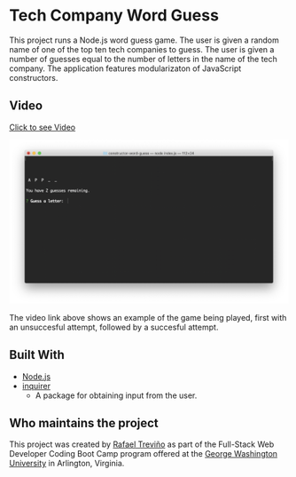 # Tech Company Word Guess

This project runs a Node.js word guess game. The user is given a random name of one of the top ten tech companies to guess. The user is given a number of guesses equal to the number of letters in the name of the tech company. The application features modularizaton of JavaScript constructors. 

## Video

[Click to see Video](https://drive.google.com/file/d/1EkiiBdmoyfLAJ5quyBmYePVJrOdSsqTJ/view)

![Customer Image](./images/word-guess.png)

The video link above shows an example of the game being played, first with an unsuccesful attempt, followed by a succesful attempt.

## Built With

* [Node.js](https://nodejs.org/en/)
* [inquirer](https://www.npmjs.com/package/inquirer)
  * A package for obtaining input from the user.

## Who maintains the project
This project was created by [Rafael Treviño](https://github.com/rafaeltrevino/) as part of the Full-Stack Web Developer Coding Boot Camp program offered at the [George Washington University](https://bootcamp.cps.gwu.edu/coding/) in Arlington, Virginia.